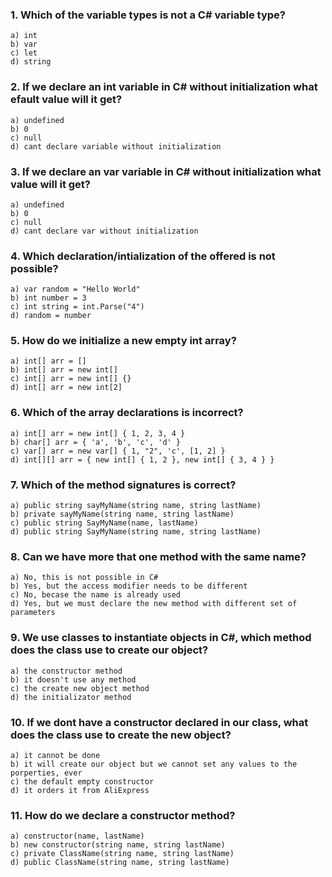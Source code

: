 ### 1. Which of the variable types is not a C# variable type?
	a) int
	b) var
	c) let
	d) string

### 2. If we declare an int variable in C# without initialization what efault value will it get?

	a) undefined
	b) 0
	c) null
	d) cant declare variable without initialization

### 3. If we declare an var variable in C# without initialization what value will it get?
	
	a) undefined
	b) 0
	c) null
	d) cant declare var without initialization

### 4. Which declaration/intialization of the offered is not possible?
	
	a) var random = "Hello World"
	b) int number = 3
	c) int string = int.Parse("4")
	d) random = number

### 5. How do we initialize a new empty int array?
	
	a) int[] arr = []
	b) int[] arr = new int[]
	c) int[] arr = new int[] {}
	d) int[] arr = new int[2]

### 6. Which of the array declarations is incorrect?

	a) int[] arr = new int[] { 1, 2, 3, 4 }
	b) char[] arr = { 'a', 'b', 'c', 'd' }
	c) var[] arr = new var[] { 1, "2", 'c', [1, 2] }
	d) int[][] arr = { new int[] { 1, 2 }, new int[] { 3, 4 } }

### 7. Which of the method signatures is correct?

	a) public string sayMyName(string name, string lastName)
	b) private sayMyName(string name, string lastName)
	c) public string SayMyName(name, lastName)
	d) public string SayMyName(string name, string lastName)

### 8. Can we have more that one method with the same name?
	
	a) No, this is not possible in C#
	b) Yes, but the access modifier needs to be different
	c) No, becase the name is already used
	d) Yes, but we must declare the new method with different set of parameters

### 9. We use classes to instantiate objects in C#, which method does the class use to create our object?

	a) the constructor method
	b) it doesn't use any method
	c) the create new object method
	d) the initializator method

### 10. If we dont have a constructor declared in our class, what does the class use to create the new object?

	a) it cannot be done
	b) it will create our object but we cannot set any values to the porperties, ever
	c) the default empty constructor
	d) it orders it from AliExpress

### 11. How do we declare a constructor method?

	a) constructor(name, lastName)
	b) new constructor(string name, string lastName)
	c) private ClassName(string name, string lastName)
	d) public ClassName(string name, string lastName) 
